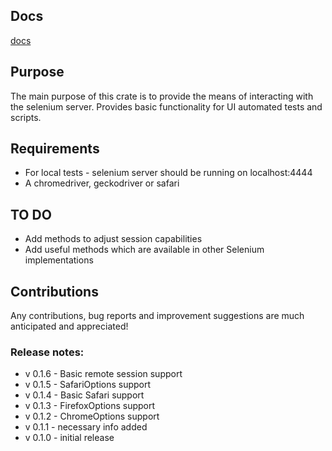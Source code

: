 ## Docs

[docs](https://docs.rs/selenium_webdriver/)

## Purpose

The main purpose of this crate is to provide the means of interacting with the selenium server.
Provides basic functionality for UI automated tests and scripts.

## Requirements

* For local tests - selenium server should be running on localhost:4444
* A chromedriver, geckodriver or safari

## TO DO

* Add methods to adjust session capabilities 
* Add useful methods which are available in other Selenium implementations

## Contributions
Any contributions, bug reports and improvement suggestions are much anticipated and appreciated!

### Release notes:
* v 0.1.6 - Basic remote session support
* v 0.1.5 - SafariOptions support
* v 0.1.4 - Basic Safari support
* v 0.1.3 - FirefoxOptions support
* v 0.1.2 - ChromeOptions support
* v 0.1.1 - necessary info added
* v 0.1.0 - initial release
